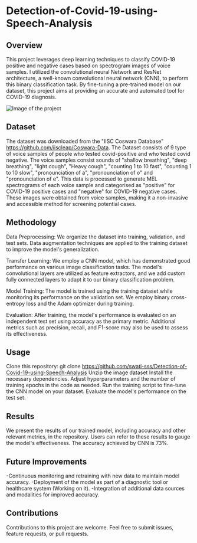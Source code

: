 # Detection-of-Covid-19-using-Speech-Analysis

## Overview
This project leverages deep learning techniques to classify COVID-19 positive and negative cases based on spectrogram images of voice samples. I utilized the convolutional neural Network and ResNet architecture, a well-known convolutional neural network (CNN), to perform this binary classification task. By fine-tuning a pre-trained model on our dataset, this project aims at providing an accurate and automated tool for COVID-19 diagnosis.

![Image of the project ]([https://github.com/swati-sss/Detection-of-Covid-19-using-Speech-Analysis/blob/main/Screenshot%202023-09-19%20at%2012.26.53%20AM.png?raw=true](https://github.com/swati-sss/Detection-of-covid-19-using-speech/blob/main/covid-19%20project%20image.png?raw=true))

## Dataset
The dataset was downloaded from the "IISC Coswara Database" https://github.com/iiscleap/Coswara-Data. The Dataset consists of 9 type of voice samples of people who tested covid-positive and who tested covid negative. The voice samples consist sounds of "shallow breathing", "deep breathing", "light cough", "Heavy cough", "counting 1 to 10 fast", "counting 1 to 10 slow", "pronounciation of a", "pronounciation of o" and "pronounciation of e". This data is processed to generate MEL spectrograms of each voice sample and categorised as "positive" for COVID-19 positive cases and "negative" for COVID-19 negative cases. These images were obtained from voice samples, making it a non-invasive and accessible method for screening potential cases.

## Methodology
Data Preprocessing: We organize the dataset into training, validation, and test sets. Data augmentation techniques are applied to the training dataset to improve the model's generalization.

Transfer Learning: We employ a CNN model, which has demonstrated good performance on various image classification tasks. The model's convolutional layers are utilized as feature extractors, and we add custom fully connected layers to adapt it to our binary classification problem.

Model Training: The model is trained using the training dataset while monitoring its performance on the validation set. We employ binary cross-entropy loss and the Adam optimizer during training.

Evaluation: After training, the model's performance is evaluated on an independent test set using accuracy as the primary metric. Additional metrics such as precision, recall, and F1-score may also be used to assess its effectiveness.

## Usage
Clone this repository: git clone https://github.com/swati-sss/Detection-of-Covid-19-using-Speech-Analysis
Unzip the image dataset
Install the necessary dependencies.
Adjust hyperparameters and the number of training epochs in the code as needed.
Run the training script to fine-tune the CNN model on your dataset.
Evaluate the model's performance on the test set.

## Results
We present the results of our trained model, including accuracy and other relevant metrics, in the repository. Users can refer to these results to gauge the model's effectiveness. The accuracy achieved by CNN is 73%.

## Future Improvements
-Continuous monitoring and retraining with new data to maintain model accuracy.
-Deployment of the model as part of a diagnostic tool or healthcare system (Working on it).
-Integration of additional data sources and modalities for improved accuracy.

## Contributions
Contributions to this project are welcome. Feel free to submit issues, feature requests, or pull requests.
